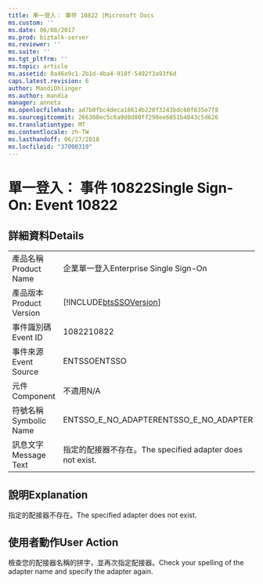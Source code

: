 ```yaml
---
title: 單一登入： 事件 10822 |Microsoft Docs
ms.custom: ''
ms.date: 06/08/2017
ms.prod: biztalk-server
ms.reviewer: ''
ms.suite: ''
ms.tgt_pltfrm: ''
ms.topic: article
ms.assetid: 8a46a9c1-2b1d-4ba4-910f-5492f3a93f6d
caps.latest.revision: 6
author: MandiOhlinger
ms.author: mandia
manager: anneta
ms.openlocfilehash: ad7b0fbc4deca16614b220f3243bdc60f635e7f8
ms.sourcegitcommit: 266308ec5c6a9d8d80ff298ee6051b4843c5d626
ms.translationtype: MT
ms.contentlocale: zh-TW
ms.lasthandoff: 06/27/2018
ms.locfileid: "37000319"
---
```

# <a name="single-sign-on-event-10822"></a><span data-ttu-id="0702a-102">單一登入： 事件 10822</span><span class="sxs-lookup"><span data-stu-id="0702a-102">Single Sign-On: Event 10822</span></span>
## <a name="details"></a><span data-ttu-id="0702a-103">詳細資料</span><span class="sxs-lookup"><span data-stu-id="0702a-103">Details</span></span>  
  
|                 |                                                            |
|-----------------|------------------------------------------------------------|
|  <span data-ttu-id="0702a-104">產品名稱</span><span class="sxs-lookup"><span data-stu-id="0702a-104">Product Name</span></span>   |                 <span data-ttu-id="0702a-105">企業單一登入</span><span class="sxs-lookup"><span data-stu-id="0702a-105">Enterprise Single Sign-On</span></span>                  |
| <span data-ttu-id="0702a-106">產品版本</span><span class="sxs-lookup"><span data-stu-id="0702a-106">Product Version</span></span> | [!INCLUDE[btsSSOVersion](../includes/btsssoversion-md.md)] |
|    <span data-ttu-id="0702a-107">事件識別碼</span><span class="sxs-lookup"><span data-stu-id="0702a-107">Event ID</span></span>     |                           <span data-ttu-id="0702a-108">10822</span><span class="sxs-lookup"><span data-stu-id="0702a-108">10822</span></span>                            |
|  <span data-ttu-id="0702a-109">事件來源</span><span class="sxs-lookup"><span data-stu-id="0702a-109">Event Source</span></span>   |                           <span data-ttu-id="0702a-110">ENTSSO</span><span class="sxs-lookup"><span data-stu-id="0702a-110">ENTSSO</span></span>                           |
|    <span data-ttu-id="0702a-111">元件</span><span class="sxs-lookup"><span data-stu-id="0702a-111">Component</span></span>    |                            <span data-ttu-id="0702a-112">不適用</span><span class="sxs-lookup"><span data-stu-id="0702a-112">N/A</span></span>                             |
|  <span data-ttu-id="0702a-113">符號名稱</span><span class="sxs-lookup"><span data-stu-id="0702a-113">Symbolic Name</span></span>  |                    <span data-ttu-id="0702a-114">ENTSSO_E_NO_ADAPTER</span><span class="sxs-lookup"><span data-stu-id="0702a-114">ENTSSO_E_NO_ADAPTER</span></span>                     |
|  <span data-ttu-id="0702a-115">訊息文字</span><span class="sxs-lookup"><span data-stu-id="0702a-115">Message Text</span></span>   |           <span data-ttu-id="0702a-116">指定的配接器不存在。</span><span class="sxs-lookup"><span data-stu-id="0702a-116">The specified adapter does not exist.</span></span>            |
  
## <a name="explanation"></a><span data-ttu-id="0702a-117">說明</span><span class="sxs-lookup"><span data-stu-id="0702a-117">Explanation</span></span>  
 <span data-ttu-id="0702a-118">指定的配接器不存在。</span><span class="sxs-lookup"><span data-stu-id="0702a-118">The specified adapter does not exist.</span></span>  
  
## <a name="user-action"></a><span data-ttu-id="0702a-119">使用者動作</span><span class="sxs-lookup"><span data-stu-id="0702a-119">User Action</span></span>  
 <span data-ttu-id="0702a-120">檢查您的配接器名稱的拼字，並再次指定配接器。</span><span class="sxs-lookup"><span data-stu-id="0702a-120">Check your spelling of the adapter name and specify the adapter again.</span></span>